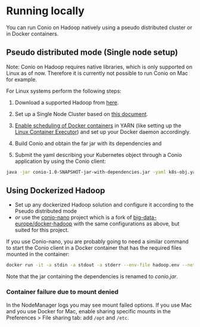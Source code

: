 # Running locally

You can run Conio on Hadoop natively using a pseudo distributed cluster or in Docker containers.

## Pseudo distributed mode (Single node setup)

Note: Conio on Hadoop requires native libraries, which is only supported on Linux as of now. 
Therefore it is currently not possible to run Conio on Mac for example.

For Linux systems perform the following steps:

1. Download a supported Hadoop from [here](https://archive.apache.org/dist/hadoop/common/hadoop-3.3.0/hadoop-3.3.0.tar.gz).

1. Set up a Single Node Cluster based on [this document](https://hadoop.apache.org/docs/current/hadoop-project-dist/hadoop-common/SingleCluster.html).

1. [Enable scheduling of Docker containers](https://hadoop.apache.org/docs/r3.3.0/hadoop-yarn/hadoop-yarn-site/DockerContainers.html) in YARN (like setting up the [Linux Container Executor](https://hadoop.apache.org/docs/r3.3.0/hadoop-yarn/hadoop-yarn-site/SecureContainer.html#Linux_Secure_Container_Executor)) and set up your Docker daemon accordingly.

1. Build Conio and obtain the far jar with its dependencies and 

1. Submit the yaml describing your Kubernetes object through a Conio application by using the Conio client: 
```bash
java -jar conio-1.0-SNAPSHOT-jar-with-dependencies.jar -yaml k8s-obj.yaml
```

## Using Dockerized Hadoop

- Set up any dockerized Hadoop solution and configure it according to the Pseudo distributed mode
- _or_ use the [conio-nano](https://github.com/conio-tools/conio-nano) project which is a fork of [big-data-europe/docker-hadoop](https://github.com/big-data-europe/docker-hadoop) with the same configurations as above, but suited for this project. 

If you use Conio-nano, you are probably going to need a similar command to start the Conio client in a Docker container that has the required files mounted in the container:
```bash
docker run -it -a stdin -a stdout -a stderr --env-file hadoop.env --network docker-hadoop_default -v $(PWD)/conio:/conio conio/base:master -- sudo -u conio java -jar /conio/conio.jar -yaml /conio/pod.yaml
```

Note that the jar containing the dependencies is renamed to _conio.jar_. 

### Container failure due to mount denied

In the NodeManager logs you may see mount failed options. If you use Mac and you use Docker for Mac, enable sharing specific mounts in the Preferences > File sharing tab: add `/opt` and `/etc`.   
